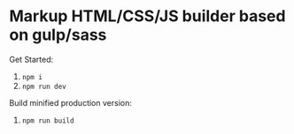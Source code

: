 # Markup HTML/CSS/JS builder based on gulp/sass

Get Started:
1) ```npm i```
2) ```npm run dev```

Build minified production version:
1) ```npm run build```